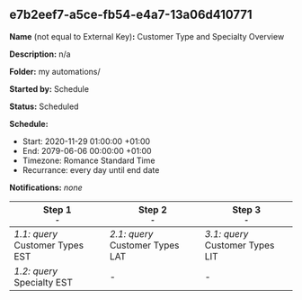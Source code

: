## e7b2eef7-a5ce-fb54-e4a7-13a06d410771

**Name** (not equal to External Key)**:** Customer Type and Specialty Overview

**Description:** n/a

**Folder:** my automations/

**Started by:** Schedule

**Status:** Scheduled

**Schedule:**

* Start: 2020-11-29 01:00:00 +01:00
* End: 2079-06-06 00:00:00 +01:00
* Timezone: Romance Standard Time
* Recurrance: every day until end date

**Notifications:** _none_


| Step 1<br>_<small>-</small>_ | Step 2<br>_<small>-</small>_ | Step 3<br>_<small>-</small>_ |
| --- | --- | --- |
| _1.1: query_<br>Customer Types EST | _2.1: query_<br>Customer Types LAT | _3.1: query_<br>Customer Types LIT |
| _1.2: query_<br>Specialty EST | - | - |
